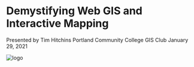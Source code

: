 # Demystifying Web GIS and Interactive Mapping

Presented by Tim Hitchins
Portland Community College GIS Club
January 29, 2021

![logo](https://web-gis-workshop.s3-us-west-2.amazonaws.com/hitchins-transparent-logo.png)

